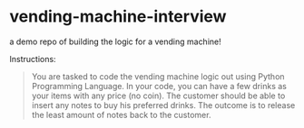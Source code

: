 # vending-machine-interview
a demo repo of building the logic for a vending machine!

Instructions:
> You are tasked to code the vending machine logic out using Python Programming Language. In your code, you can have a few drinks as your items with any price (no coin). The customer should be able to insert any notes to buy his preferred drinks. The outcome is to release the least amount of notes back to the customer. 
